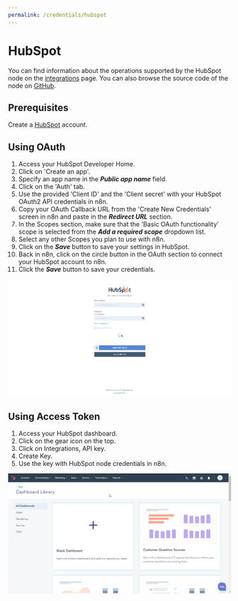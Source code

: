```yaml
---
permalink: /credentials/hubspot
---
```


# HubSpot

You can find information about the operations supported by the HubSpot node on the [integrations](https://n8n.io/integrations/n8n-nodes-base.hubspot) page. You can also browse the source code of the node on [GitHub](https://github.com/n8n-io/n8n/tree/master/packages/nodes-base/nodes/Hubspot).

## Prerequisites

Create a [HubSpot](https://www.hubspot.com/) account.

## Using OAuth

1. Access your HubSpot Developer Home.
2. Click on 'Create an app'.
3. Specify an app name in the ***Public app name*** field.
4. Click on the 'Auth' tab.
5. Use the provided 'Client ID' and the 'Client secret' with your HubSpot OAuth2 API credentials in n8n. 
6. Copy your OAuth Callback URL from the 'Create New Credentials' screen in n8n and paste in the ***Redirect URL*** section.
7. In the Scopes section, make sure that the 'Basic OAuth functionality' scope is selected from the ***Add a required scope*** dropdown list.
8. Select any other Scopes you plan to use with n8n.
9. Click on the ***Save*** button to save your settings in HubSpot.
10. Back in n8n, click on the circle button in the OAuth section to connect your HubSpot account to n8n.
11. Click the ***Save*** button to save your credentials.

![Getting HubSpot OAuth credentials](./using-oauth.gif)

## Using Access Token

1. Access your HubSpot dashboard.
2. Click on the gear icon on the top.
3. Click on Integrations, API key.
4. Create Key.
5. Use the key with HubSpot node credentials in n8n.

![Getting HubSpot credentials](./using-access-token.gif)

<!-- ## Developer API (for trigger node)
https://legacydocs.hubspot.com/docs/faq/developer-api-keys -->